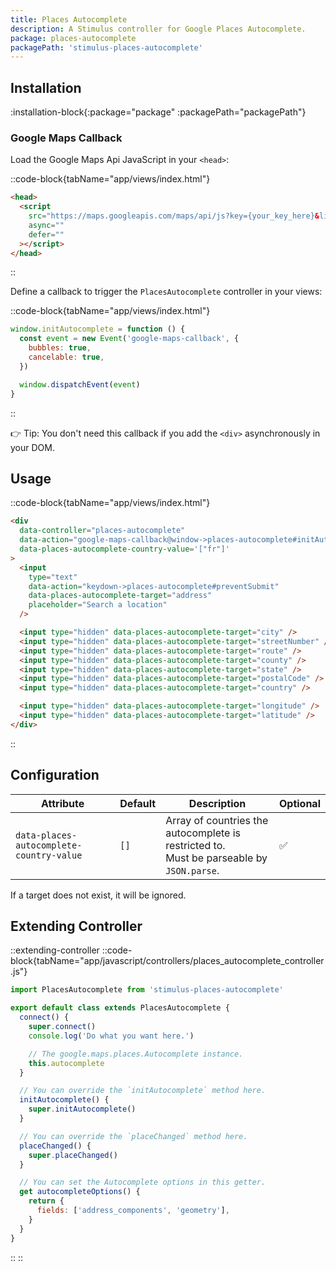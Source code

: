 ```yaml
---
title: Places Autocomplete
description: A Stimulus controller for Google Places Autocomplete.
package: places-autocomplete
packagePath: 'stimulus-places-autocomplete'
---
```


## Installation

:installation-block{:package="package" :packagePath="packagePath"}

### Google Maps Callback

Load the Google Maps Api JavaScript in your `<head>`:

::code-block{tabName="app/views/index.html"}

```html
<head>
  <script
    src="https://maps.googleapis.com/maps/api/js?key={your_key_here}&libraries=places&callback=initAutocomplete"
    async=""
    defer=""
  ></script>
</head>
```

::

Define a callback to trigger the `PlacesAutocomplete` controller in your views:

::code-block{tabName="app/views/index.html"}

```js
window.initAutocomplete = function () {
  const event = new Event('google-maps-callback', {
    bubbles: true,
    cancelable: true,
  })

  window.dispatchEvent(event)
}
```

::

👉 Tip: You don't need this callback if you add the `<div>` asynchronously in your DOM.

## Usage

::code-block{tabName="app/views/index.html"}

```html
<div
  data-controller="places-autocomplete"
  data-action="google-maps-callback@window->places-autocomplete#initAutocomplete"
  data-places-autocomplete-country-value='["fr"]'
>
  <input
    type="text"
    data-action="keydown->places-autocomplete#preventSubmit"
    data-places-autocomplete-target="address"
    placeholder="Search a location"
  />

  <input type="hidden" data-places-autocomplete-target="city" />
  <input type="hidden" data-places-autocomplete-target="streetNumber" />
  <input type="hidden" data-places-autocomplete-target="route" />
  <input type="hidden" data-places-autocomplete-target="county" />
  <input type="hidden" data-places-autocomplete-target="state" />
  <input type="hidden" data-places-autocomplete-target="postalCode" />
  <input type="hidden" data-places-autocomplete-target="country" />

  <input type="hidden" data-places-autocomplete-target="longitude" />
  <input type="hidden" data-places-autocomplete-target="latitude" />
</div>
```

::

## Configuration

| Attribute                   | Default | Description                                                                                   | Optional |
| --------------------------- | ------- | --------------------------------------------------------------------------------------------- | -------- |
| `data-places-autocomplete-country-value` | `[]`    | Array of countries the autocomplete is restricted to. <br/>Must be parseable by `JSON.parse`. | ✅       |

If a target does not exist, it will be ignored.

## Extending Controller

::extending-controller
::code-block{tabName="app/javascript/controllers/places_autocomplete_controller.js"}

```js
import PlacesAutocomplete from 'stimulus-places-autocomplete'

export default class extends PlacesAutocomplete {
  connect() {
    super.connect()
    console.log('Do what you want here.')

    // The google.maps.places.Autocomplete instance.
    this.autocomplete
  }

  // You can override the `initAutocomplete` method here.
  initAutocomplete() {
    super.initAutocomplete()
  }

  // You can override the `placeChanged` method here.
  placeChanged() {
    super.placeChanged()
  }

  // You can set the Autocomplete options in this getter.
  get autocompleteOptions() {
    return {
      fields: ['address_components', 'geometry'],
    }
  }
}
```

::
::
